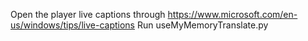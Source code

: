 Open the player
live captions through https://www.microsoft.com/en-us/windows/tips/live-captions
Run useMyMemoryTranslate.py
